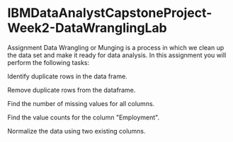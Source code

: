 # IBMDataAnalystCapstoneProject-Week2-DataWranglingLab
Assignment
Data Wrangling or Munging is a process in which we clean up the data set and make it ready for data analysis. In this assignment you will perform the following tasks:

Identify duplicate rows in the data frame.

Remove duplicate rows from the dataframe.

Find the number of missing values for all columns.

Find the value counts for the column "Employment".

Normalize the data using two existing columns.  
